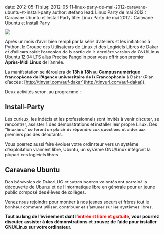 date: 2012-05-11
slug: 2012-05-11-linux-party-de-mai-2012-caravane-ubuntu-et-install-party
author: stefano
lead: Linux Party de mai 2012 : Caravane Ubuntu et Install Party
title: Linux Party de mai 2012 : Caravane Ubuntu et Install Party


[![](http://blog.dakarlug.org/media/12mai2012-caravane-ubuntu.png)](http://blog.dakarlug.org/media/12mai2012-caravane-ubuntu.png)

    

Après un mois d&#8217;avril bien rempli par la série d&#8217;ateliers et les initiations à Python, le Groupe des Utilisateurs de Linux et des Logiciels Libres de Dakar et d&#8217;ailleurs saisit l&#8217;occasion de la sortie de la dernière version de <span class="caps">GNU</span>/Linux [Ubuntu 12.04 <span class="caps">LTS</span>](http://doc.ubuntu-fr.org/precise) alias Precise Pangolin pour vous offrir son premier **Après-Midi Linux** de&nbsp;l&#8217;année.

La manifestation se déroulera de **13h à 18h** au **Campus numérique francophone de l&#8217;Agence universitaire de la Francophonie** à Dakar (Plan d&#8217;accès : [http://tinyurl.com/auf-dakar](http://tinyurl.com/auf-dakar)).

Deux activités seront au programme&nbsp;:

## Install-Party

Les curieux, les indécis et les professionnels sont invités à venir discuter, se rencontrer, assister à des démonstrations et installer leur propre Linux. Des &#8220;linuxiens&#8221; se feront un plaisir de répondre aux questions et aider aux premiers pas des&nbsp;débutants.

Vous pourrez aussi faire évoluer votre ordinateur vers un système d’exploitation vraiment libre, Ubuntu, un système <span class="caps">GNU</span>/Linux intégrant la plupart des logiciels&nbsp;libres.

## Caravane&nbsp;Ubuntu

Des bénévoles de DakarLUG et autres bonnes volontés ont parrainé la découverte de Ubuntu et de l&#8217;informatique libre en générale pour un jeune public composé des élèves de&nbsp;collèges.

Venez nous rejoindre pour montrer à nos jeunes soeurs et frères tout le bonheur comment utiliser, contribuer et s&#8217;amuser sur les systèmes&nbsp;libres.

**Tout au long de l&#8217;évènement dont l&#8217;<span style="color: #ff0000;">entrée et libre et gratuite</span>, vous pourrez discuter, assister à des démonstrations et trouvez de l&#8217;aide pour installer <span class="caps">GNU</span>/Linux sur votre&nbsp;ordinateur.**

    